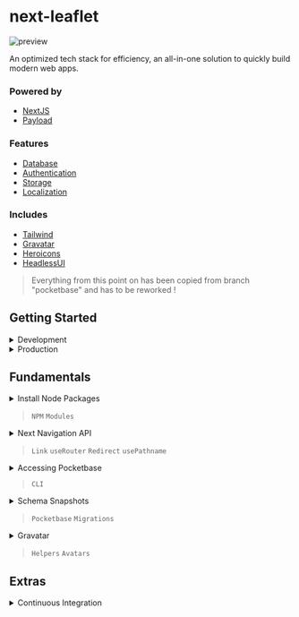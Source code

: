 
# next-leaflet

![preview](https://i.imgur.com/oulW1VO.png)

An optimized tech stack for efficiency, an all-in-one solution to quickly build modern web apps.



### Powered by

- [NextJS](https://nextjs.org)
- [Payload](https://payloadcms.com)



### Features

- [Database](https://payloadcms.com/docs/database/overview)
- [Authentication](https://payloadcms.com/docs/access-control/overview)
- [Storage](https://payloadcms.com/docs/upload/overview)
- [Localization](https://payloadcms.com/docs/configuration/localization#locales)



### Includes

- [Tailwind](https://tailwindcss.com)
- [Gravatar](https://gravatar.com)
- [Heroicons](https://heroicons.com)
- [HeadlessUI](https://headlessui.com)



> Everything from this point on has been copied from branch "pocketbase" and has to be reworked !

## Getting Started

<details><summary>Development</summary>

### Dependencies

- Install docker and docker compose.
    
    - Windows: [Docker Desktop](https://www.docker.com/get-started/)
    - Linux: [Guide from Digital Ocean](https://www.digitalocean.com/community/tutorials/how-to-install-and-use-docker-compose-on-ubuntu-22-04)
    - Ubuntu >20.04: [Guide from Thijmen Heuvelink](https://wiki.thijmenheuvelink.nl/linux/install-docker)

### Development

> Ensure that you've [cloned](https://git-scm.com/docs/git-clone) the repository and are on the correct path. 

#### Start

``` docker compose up ```

The stack is now accessible on your preferred browser at http://localhost:3000, the pocketbase interface can be found at http://localhost:3000/pb/_/

#### Stop

To stop the stack from running simply execute the ` CTRL + C ` shortcut.

</details>



<details><summary>Production</summary>

### Preparation

1. Create a ` .env ` file:
   - Locate the ` .env.sample ` file in your project directory.
   - Duplicate or copy the contents of this file.
   - Rename the duplicate or copied file to ` .env `. 

2. Configure the environment variable:
   - Open the ` .env ` file in a text editor.
   - Locate the line that defines the ` PRODUCTION ` variable.
   - Set the value of ` PRODUCTION ` to ` "true" ` (include the quotes).

### Production

#### Start

> Unlike in the development steps we now add the  ` -d ` flag which makes the service run in the background.

``` docker compose up -d ```

The stack is now accessible on your preferred browser at http://localhost:3000 or on a differently defined port as stated in the `.env` file, the pocketbase interface can be found at http://localhost:3000/pb/_/



#### Stop

``` docker compose down ```

</details>



## Fundamentals

<details><summary>Install Node Packages</summary>

#### Install

``` docker compose exec next npm i -D <package> ```

#### Remove

``` docker compose exec next npm r <package> ```

</details>

> ` NPM ` ` Modules `


<details><summary>Next Navigation API</summary>

Instead of using `next/navigation` you should opt for the helper at ` @helpers/navigation `, this is a replacement required by ` next-intl ` it offers the same functionality.

</details>

> ` Link ` ` useRouter ` ` Redirect ` ` usePathname `


<details><summary>Accessing Pocketbase</summary>

Pocketbase has a client executable, below is an example that outputs all available commands. You can learn more on how to use it [here](https://pocketbase.io/docs).

``` docker compose exec pocketbase pocketbase --help ```

</details>

> ` CLI `


<details><summary>Schema Snapshots</summary>

Executing the following will generate a schema snapshot in ` src/backend/migrations `, note that this process does not save any collection data.

``` docker compose exec pocketbase pocketbase migrate collections ```

</details>

> ` Pocketbase ` ` Migrations `


<details><summary>Gravatar</summary>

This helper allows you to easily obtain an image URL from an email address using Gravatar API.

#### Implementation

1. Import the helper into your route.

    ```tsx
    import gravatar from '@/helpers/gravatar'
    ```

2. Obtain the avatar from gravatar.

    ```tsx
    const avatar = gravatar('next@leaflet.app')
    ```

    This will return a URL from the Gravatar API which is an image. Here's an example result: ` https://www.gravatar.com/avatar/372...ba9?s=200&r=g&d=identicon `

3. (Optional) You can also choose the avatar style.

    ```tsx
    const avatar = gravatar('next@leaflet.app', 'identicon')    
    ```

    You can choose between the following avatar types:

    `identicon` `monsterid` `wavatar` `retro` `robohash`

    _The default icon style is `identicon`_

#### Example

Here's an example of how you can use the Gravatar helper in your code. It is recommended to add a fallback image in case Gravatar doesn't return anything or to display while Gravatar is still loading.

```tsx
import gravatar from '@/helpers/gravatar'

export default function Page() {

    const [avatar, setAvatar] = useState<string>('<fallback_url>')

    // This'll run once when the page loads. 
    useEffect(() => {
        setAvatar(gravatar(user.email))
    }, [])

    return (
        <>
            <Image src={avatar} alt="" />
        </>
    )
}
```

</details>

> ` Helpers ` ` Avatars `



## Extras

<details><summary>Continuous Integration</summary>

### Preparation

> The workflow has been set up to connect to any VPS via SSH as defined in the Repository Secrets.

1. Install docker and docker compose on your VPS.
    
    - Windows: [Docker Desktop](https://www.docker.com/get-started/)
    - Linux: [Guide from Digital Ocean](https://www.digitalocean.com/community/tutorials/how-to-install-and-use-docker-compose-on-ubuntu-22-04)
    - Ubuntu >20.04: [Guide from Thijmen Heuvelink](https://wiki.thijmenheuvelink.nl/linux/install-docker)

2. Setup a Runner on GitHub

    1. Create a new Runner
    
        - Navigate to ` Settings > Actions > Runners `

            > To set up a new self-hosted runner, follow the instructions provided by GitHub to configure the runner to listen for jobs. It is advisable to install it as a service.

    2. Define environment variables
    
        - Navigate and create new secrets in `Settings > Secrets and variables > Actions`

            Name|Expects|Description
            -|-|-
            SSH_KEY|Private Key|Generated private ssh-key which will beused    to access the VPS.
            SSH_HOST|IP Address|The address of your VPS that runs theGitHub    Actions Runner.
            SSH_USER|Username|System user which should be utilized for deployments.
            SSH_PORT|Port Number|The port that will be used to connectwith     the VPS, default is 22.
            APP_ENV|Environment|Contents of the ` .env ` file withadjusted     values for deployment.

### Activation

Define the branch in `.github/deploy.yml` and modify it from being ` disabled ` to an existing branch. Any modifications made to that particular branch will automatically trigger the Action, deploying your stack to your VPS.

</details>